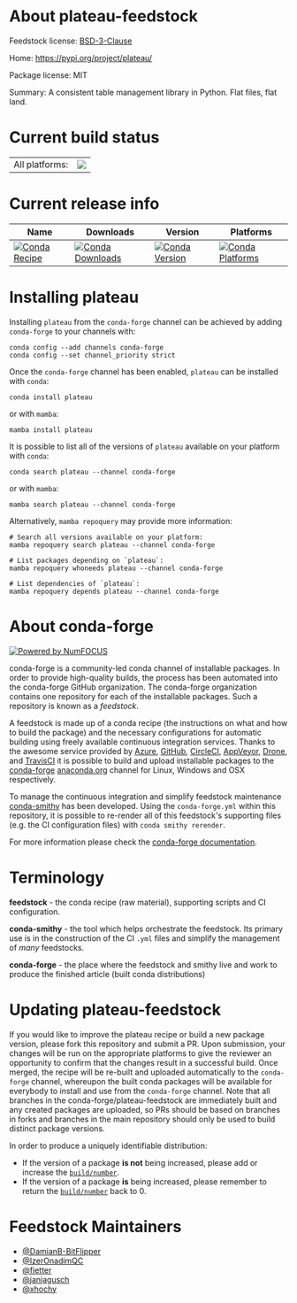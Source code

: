 About plateau-feedstock
=======================

Feedstock license: [BSD-3-Clause](https://github.com/conda-forge/plateau-feedstock/blob/main/LICENSE.txt)

Home: https://pypi.org/project/plateau/

Package license: MIT

Summary: A consistent table management library in Python. Flat files, flat land.

Current build status
====================


<table><tr><td>All platforms:</td>
    <td>
      <a href="https://dev.azure.com/conda-forge/feedstock-builds/_build/latest?definitionId=15708&branchName=main">
        <img src="https://dev.azure.com/conda-forge/feedstock-builds/_apis/build/status/plateau-feedstock?branchName=main">
      </a>
    </td>
  </tr>
</table>

Current release info
====================

| Name | Downloads | Version | Platforms |
| --- | --- | --- | --- |
| [![Conda Recipe](https://img.shields.io/badge/recipe-plateau-green.svg)](https://anaconda.org/conda-forge/plateau) | [![Conda Downloads](https://img.shields.io/conda/dn/conda-forge/plateau.svg)](https://anaconda.org/conda-forge/plateau) | [![Conda Version](https://img.shields.io/conda/vn/conda-forge/plateau.svg)](https://anaconda.org/conda-forge/plateau) | [![Conda Platforms](https://img.shields.io/conda/pn/conda-forge/plateau.svg)](https://anaconda.org/conda-forge/plateau) |

Installing plateau
==================

Installing `plateau` from the `conda-forge` channel can be achieved by adding `conda-forge` to your channels with:

```
conda config --add channels conda-forge
conda config --set channel_priority strict
```

Once the `conda-forge` channel has been enabled, `plateau` can be installed with `conda`:

```
conda install plateau
```

or with `mamba`:

```
mamba install plateau
```

It is possible to list all of the versions of `plateau` available on your platform with `conda`:

```
conda search plateau --channel conda-forge
```

or with `mamba`:

```
mamba search plateau --channel conda-forge
```

Alternatively, `mamba repoquery` may provide more information:

```
# Search all versions available on your platform:
mamba repoquery search plateau --channel conda-forge

# List packages depending on `plateau`:
mamba repoquery whoneeds plateau --channel conda-forge

# List dependencies of `plateau`:
mamba repoquery depends plateau --channel conda-forge
```


About conda-forge
=================

[![Powered by
NumFOCUS](https://img.shields.io/badge/powered%20by-NumFOCUS-orange.svg?style=flat&colorA=E1523D&colorB=007D8A)](https://numfocus.org)

conda-forge is a community-led conda channel of installable packages.
In order to provide high-quality builds, the process has been automated into the
conda-forge GitHub organization. The conda-forge organization contains one repository
for each of the installable packages. Such a repository is known as a *feedstock*.

A feedstock is made up of a conda recipe (the instructions on what and how to build
the package) and the necessary configurations for automatic building using freely
available continuous integration services. Thanks to the awesome service provided by
[Azure](https://azure.microsoft.com/en-us/services/devops/), [GitHub](https://github.com/),
[CircleCI](https://circleci.com/), [AppVeyor](https://www.appveyor.com/),
[Drone](https://cloud.drone.io/welcome), and [TravisCI](https://travis-ci.com/)
it is possible to build and upload installable packages to the
[conda-forge](https://anaconda.org/conda-forge) [anaconda.org](https://anaconda.org/)
channel for Linux, Windows and OSX respectively.

To manage the continuous integration and simplify feedstock maintenance
[conda-smithy](https://github.com/conda-forge/conda-smithy) has been developed.
Using the ``conda-forge.yml`` within this repository, it is possible to re-render all of
this feedstock's supporting files (e.g. the CI configuration files) with ``conda smithy rerender``.

For more information please check the [conda-forge documentation](https://conda-forge.org/docs/).

Terminology
===========

**feedstock** - the conda recipe (raw material), supporting scripts and CI configuration.

**conda-smithy** - the tool which helps orchestrate the feedstock.
                   Its primary use is in the construction of the CI ``.yml`` files
                   and simplify the management of *many* feedstocks.

**conda-forge** - the place where the feedstock and smithy live and work to
                  produce the finished article (built conda distributions)


Updating plateau-feedstock
==========================

If you would like to improve the plateau recipe or build a new
package version, please fork this repository and submit a PR. Upon submission,
your changes will be run on the appropriate platforms to give the reviewer an
opportunity to confirm that the changes result in a successful build. Once
merged, the recipe will be re-built and uploaded automatically to the
`conda-forge` channel, whereupon the built conda packages will be available for
everybody to install and use from the `conda-forge` channel.
Note that all branches in the conda-forge/plateau-feedstock are
immediately built and any created packages are uploaded, so PRs should be based
on branches in forks and branches in the main repository should only be used to
build distinct package versions.

In order to produce a uniquely identifiable distribution:
 * If the version of a package **is not** being increased, please add or increase
   the [``build/number``](https://docs.conda.io/projects/conda-build/en/latest/resources/define-metadata.html#build-number-and-string).
 * If the version of a package **is** being increased, please remember to return
   the [``build/number``](https://docs.conda.io/projects/conda-build/en/latest/resources/define-metadata.html#build-number-and-string)
   back to 0.

Feedstock Maintainers
=====================

* [@DamianB-BitFlipper](https://github.com/DamianB-BitFlipper/)
* [@IzerOnadimQC](https://github.com/IzerOnadimQC/)
* [@fjetter](https://github.com/fjetter/)
* [@janjagusch](https://github.com/janjagusch/)
* [@xhochy](https://github.com/xhochy/)

